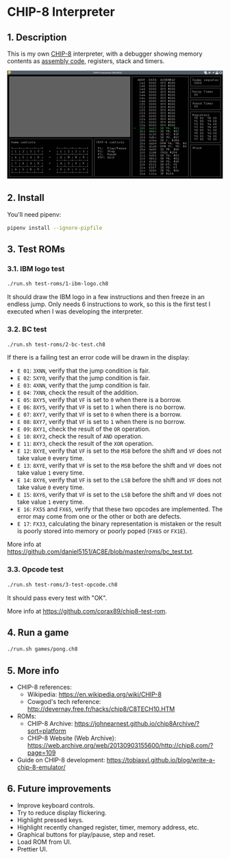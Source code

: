# CHIP-8 Interpreter

## 1. Description

This is my own [CHIP-8](https://en.wikipedia.org/wiki/CHIP-8) interpreter, with a debugger showing memory contents as [assembly code](http://devernay.free.fr/hacks/chip8/C8TECH10.HTM#3.1), registers, stack and timers.

![](demo.gif)

## 2. Install

You'll need pipenv:

```bash
pipenv install --ignore-pipfile
```

## 3. Test ROMs

### 3.1. IBM logo test

```bash
./run.sh test-roms/1-ibm-logo.ch8
```

It should draw the IBM logo in a few instructions and then freeze in an endless jump. Only needs 6 instructions to work, so this is the first test I executed when I was developing the interpreter.


### 3.2. BC test

```bash
./run.sh test-roms/2-bc-test.ch8
```

If there is a failing test an error code will be drawn in the display:

- `E 01`: `3XNN`, verify that the jump condition is fair.
- `E 02`: `5XY0`, verify that the jump condition is fair.
- `E 03`: `4XNN`, verify that the jump condition is fair.
- `E 04`: `7XNN`, check the result of the addition.
- `E 05`: `8XY5`, verify that `VF` is set to `0` when there is a borrow.
- `E 06`: `8XY5`, verify that `VF` is set to `1` when there is no borrow.
- `E 07`: `8XY7`, verify that `VF` is set to `0` when there is a borrow.
- `E 08`: `8XY7`, verify that `VF` is set to `1` when there is no borrow.
- `E 09`: `8XY1`, check the result of the `OR` operation.
- `E 10`: `8XY2`, check the result of `AND` operation.
- `E 11`: `8XY3`, check the result of the `XOR` operation.
- `E 12`: `8XYE`, verify that `VF` is set to the `MSB` before the shift and `VF` does not take value `0` every time.
- `E 13`: `8XYE`, verify that `VF` is set to the `MSB` before the shift and `VF` does not take value `1` every time.
- `E 14`: `8XY6`, verify that `VF` is set to the `LSB` before the shift and `VF` does not take value `0` every time.
- `E 15`: `8XY6`, verify that `VF` is set to the `LSB` before the shift and `VF` does not take value `1` every time.
- `E 16`: `FX55` and `FX65`, verify that these two opcodes are implemented. The error may come from one or the other or both are defects.
- `E 17`: `FX33`, calculating the binary representation is mistaken or the result is poorly stored into memory or poorly poped (`FX65` or `FX1E`).

More info at <https://github.com/daniel5151/AC8E/blob/master/roms/bc_test.txt>.

### 3.3. Opcode test

```bash
./run.sh test-roms/3-test-opcode.ch8
```

It should pass every test with "OK".

More info at <https://github.com/corax89/chip8-test-rom>.

## 4. Run a game

```bash
./run.sh games/pong.ch8
```

## 5. More info

- CHIP-8 references:
  - Wikipedia: <https://en.wikipedia.org/wiki/CHIP-8>
  - Cowgod's tech reference: <http://devernay.free.fr/hacks/chip8/C8TECH10.HTM>
- ROMs:
  - CHIP-8 Archive: <https://johnearnest.github.io/chip8Archive/?sort=platform>
  - CHIP-8 Website (Web Archive): <https://web.archive.org/web/20130903155600/http://chip8.com/?page=109>
- Guide on CHIP-8 development: <https://tobiasvl.github.io/blog/write-a-chip-8-emulator/>

## 6. Future improvements

- Improve keyboard controls.
- Try to reduce display flickering.
- Highlight pressed keys.
- Highlight recently changed register, timer, memory address, etc.
- Graphical buttons for play/pause, step and reset.
- Load ROM from UI.
- Prettier UI.
